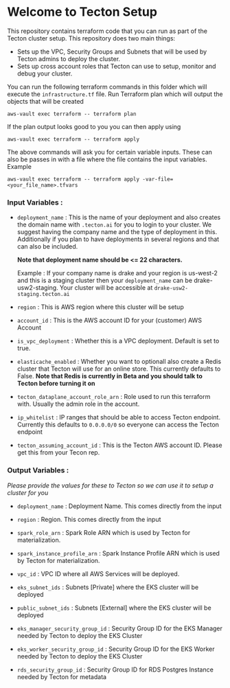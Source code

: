 # Welcome to Tecton Setup

This repository contains terraform code that you can run as part of the Tecton cluster setup. This repository does two main things:

* Sets up the VPC, Security Groups and Subnets that will be used by Tecton admins to deploy the cluster.
* Sets up cross account roles that Tecton can use to setup, monitor and debug your cluster.

You can run the following terraform commands in this folder which will execute the `infrastructure.tf` file.
Run Terraform plan which will output the objects that will be created

```
aws-vault exec terraform -- terraform plan
```
If the plan output looks good to you you can then apply using
```
aws-vault exec terraform -- terraform apply
```

The above commands will ask you for certain variable inputs. These can also be passes in with a file where the file contains the input variables. Example
```
aws-vault exec terraform -- terraform apply -var-file=<your_file_name>.tfvars
```
### Input Variables : 

* `deployment_name` : 
    This is the name of your deployment and also creates the domain name with `.tecton.ai` for you to login to your cluster. We suggest having the company name and the type of deployment in this. Additionally if you plan to have deployments in several regions and that can also be included.

    **Note that deployment name should be <= 22 characters.**

    Example : If your company name is drake and your region is us-west-2 and this is a staging cluster then your `deployment_name` can be drake-usw2-staging. Your cluster will be accessible at `drake-usw2-staging.tecton.ai`

* `region` : 
    This is AWS region where this cluster will be setup

*  `account_id` :
    This is the AWS account ID for your (customer) AWS Account

* `is_vpc_deployment` :
    Whether this is a VPC deployment. Default is set to true.

* `elasticache_enabled` :
    Whether you want to optionall also create a Redis cluster that Tecton will use for an online store. This currently defaults to False.
    **Note that Redis is currently in Beta and you should talk to Tecton before turning it on**

* `tecton_dataplane_account_role_arn` :
    Role used to run this terraform with. Usually the admin role in the account.

* `ip_whitelist` :
    IP ranges that should be able to access Tecton endpoint. Currently this defaults to `0.0.0.0/0` so everyone can access the Tecton endpoint

* `tecton_assuming_account_id` :
    This is the Tecton AWS account ID. Please get this from your Tecon rep.

### Output Variables :

*Please provide the values for these to Tecton so we can use it to setup a cluster for you*

* `deployment_name` : 
    Deployment Name. This comes directly from the input

* `region` : 
    Region. This comes directly from the input

* `spark_role_arn` : 
    Spark Role ARN which is used by Tecton for materialization.

* `spark_instance_profile_arn` : 
    Spark Instance Profile ARN which is used by Tecton for materialization.

* `vpc_id` : 
    VPC ID where all AWS Services will be deployed.

* `eks_subnet_ids` : 
    Subnets [Private] where the EKS cluster will be deployed

* `public_subnet_ids` : 
    Subnets [External] where the EKS cluster will be deployed

* `eks_manager_security_group_id` : 
    Security Group ID for the EKS Manager needed by Tecton to deploy the EKS Cluster

* `eks_worker_security_group_id` : 
    Security Group ID for the EKS Worker needed by Tecton to deploy the EKS Cluster

* `rds_security_group_id` : 
    Security Group ID for RDS Postgres Instance needed by Tecton for metadata


